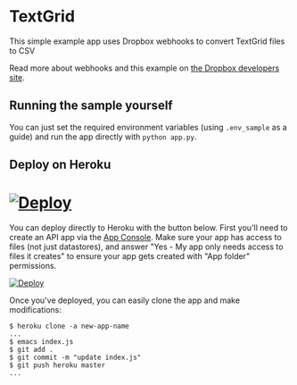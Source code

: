 # TextGrid

This simple example app uses Dropbox webhooks to convert TextGrid files to CSV

Read more about webhooks and this example on [the Dropbox developers site](https://www.dropbox.com/developers/webhooks/tutorial).

## Running the sample yourself

You can just set the required environment variables (using `.env_sample` as a guide) and run the app directly with `python app.py`.

## Deploy on Heroku

[![Deploy](https://www.herokucdn.com/deploy/button.png)](https://heroku.com/deploy)
=======
You can deploy directly to Heroku with the button below. First you'll need to create an API app via the [App Console](https://www.dropbox.com/developers/apps). Make sure your app has access to files (not just datastores), and answer "Yes - My app only needs access to files it creates" to ensure your app gets created with "App folder" permissions.

[![Deploy](https://www.herokucdn.com/deploy/button.png)](https://heroku.com/deploy)

Once you've deployed, you can easily clone the app and make modifications:

```
$ heroku clone -a new-app-name
...
$ emacs index.js
$ git add .
$ git commit -m "update index.js"
$ git push heroku master
...
```

